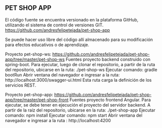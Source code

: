## PET SHOP APP

El código fuente se encuentra versionado en la plataforma GitHub, utilizando el sistema de control de versiones GIT.
https://github.com/andresfelipetejada/pet-shop-app

Se puede hacer uso libre del código allí almacenado para su modificación para efectos educativos o de aprendizaje.

Proyecto pet-shop-ws: https://github.com/andresfelipetejada/pet-shop-app/tree/master/pet-shop-ws
Fuentes proyecto backend construido con spring-boot.
Para ejecutar, luego de clonar el repositorio, a partir de la ruta del repositorio, ubicarse en la ruta:
./pet-shop-ws
Ejecutar comando: gradle bootRun
Abrir ventana del navegador e ingresar a la ruta: http://localhost:3000/swagger-ui.html
Esta ruta carga la definición de los servicios REST.

Proyecto pet-shop-app: https://github.com/andresfelipetejada/pet-shop-app/tree/master/pet-shop-front
Fuentes proyecto frontend Angular.
Para ejecutar, se debe tener en ejecución el proyecto del servidor backend.
A partir de la raíz del repositorio, ubicarse en la ruta:
./pet-shop-app
Ejecutar comando: npm install
Ejecutar comando: npm start
Abrir ventana del navegador e ingresar a la ruta : http://localhost:4200

